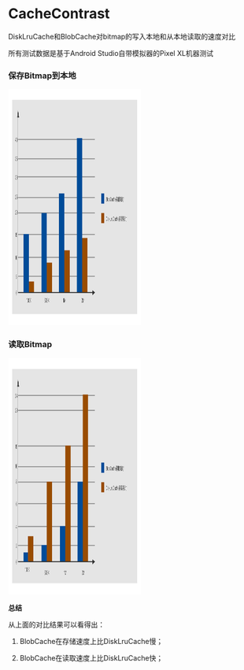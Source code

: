 # CacheContrast
DiskLruCache和BlobCache对bitmap的写入本地和从本地读取的速度对比

所有测试数据是基于Android Studio自带模拟器的Pixel XL机器测试


### 保存Bitmap到本地


<img src="https://github.com/hewuzhao/CacheContrast/blob/master/image/%E5%AD%98%E5%82%A8%E6%97%B6%E9%97%B4%E5%AF%B9%E6%AF%94.png" width="270" height="480"/><br/>


### 读取Bitmap

<img src="https://github.com/hewuzhao/CacheContrast/blob/master/image/%E8%AF%BB%E5%8F%96%E6%97%B6%E9%97%B4%E5%AF%B9%E6%AF%94.png" width="270" height="480"/><br/>


**总结**

从上面的对比结果可以看得出：

1. BlobCache在存储速度上比DiskLruCache慢；

2. BlobCache在读取速度上比DiskLruCache快；


